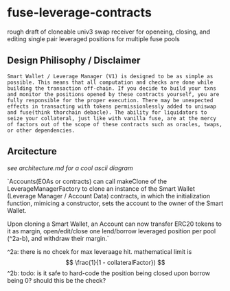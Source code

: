 # fuse-leverage-contracts
rough draft of cloneable univ3 swap receiver for openeing, closing, and editing single pair leveraged positions for multiple fuse pools




## Design Philisophy / Disclaimer 
`Smart Wallet / Leverage Manager (V1) is designed to be as simple as possible. This means that all computation and checks are done while building the transaction off-chain. If you decide to build your txns and monitor the positions opened by these contracts yourself, you are fully responsible for the proper execution. There may be unexpected effects in transacting with tokens permissionlessly added to uniswap and fuse(think thorchain debacle). The ability for liquidators to seize your collateral, just like with vanilla fuse, are at the mercy of factors out of the scope of these contracts such as oracles, twaps, or other dependencies.`


## Arcitecture
*see architecture.md for a cool ascii diagram*

`Accounts(EOAs or contracts) can call makeClone of the LeverageManagerFactory to clone an instance of the Smart Wallet (Leverage Manager / Account Data) contracts, in which the initialization function, mimicing a constructor, sets the account to the owner of the Smart Wallet. 

Upon cloning a Smart Wallet, an Account can now transfer ERC20 tokens to it as margin, open/edit/close one lend/borrow leveraged position per pool (^2a-b), and withdraw their margin.`

^2a: there is no chcek for max leveraage hit. mathematical limit is $$ \frac{1}{1 - collateralFactor}) $$ 
^2b: todo: is it safe to hard-code the position being closed upon borrow being 0? should this be the check?



